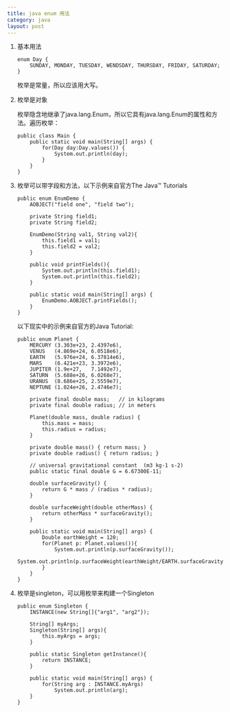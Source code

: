 ```yaml
---
title: java enum 用法
category: java
layout: post
---
```


1.  基本用法

        enum Day {
            SUNDAY, MONDAY, TUESDAY, WENDSDAY, THURSDAY, FRIDAY, SATURDAY;
        }

    枚举是常量，所以应该用大写。

2.  枚举是对象

    枚举隐含地继承了java.lang.Enum，所以它具有java.lang.Enum的属性和方法。遍历枚举：

        public class Main {
            public static void main(String[] args) {
                for(Day day:Day.values()) {
                    System.out.println(day);
                }
            }
        }


3.  枚举可以带字段和方法，以下示例来自官方The Java™ Tutorials

        public enum EnumDemo {
            AOBJECT("field one", "field two");

            private String field1;
            private String field2;

            EnumDemo(String val1, String val2){
                this.field1 = val1;
                this.field2 = val2;
            }

            public void printFields(){
                System.out.println(this.field1);
                System.out.println(this.field2);
            }

            public static void main(String[] args) {
                EnumDemo.AOBJECT.printFields();
            }
        }

    以下现实中的示例来自官方的Java Tutorial:

        public enum Planet {
            MERCURY (3.303e+23, 2.4397e6),
            VENUS   (4.869e+24, 6.0518e6),
            EARTH   (5.976e+24, 6.37814e6),
            MARS    (6.421e+23, 3.3972e6),
            JUPITER (1.9e+27,   7.1492e7),
            SATURN  (5.688e+26, 6.0268e7),
            URANUS  (8.686e+25, 2.5559e7),
            NEPTUNE (1.024e+26, 2.4746e7);

            private final double mass;   // in kilograms
            private final double radius; // in meters

            Planet(double mass, double radius) {
                this.mass = mass;
                this.radius = radius;
            }

            private double mass() { return mass; }
            private double radius() { return radius; }

            // universal gravitational constant  (m3 kg-1 s-2)
            public static final double G = 6.67300E-11;

            double surfaceGravity() {
                return G * mass / (radius * radius);
            }

            double surfaceWeight(double otherMass) {
                return otherMass * surfaceGravity();
            }

            public static void main(String[] args) {
                Double earthWeight = 120;
                for(Planet p: Planet.values()){
                    System.out.println(p.surfaceGravity());
                    System.out.println(p.surfaceWeight(earthWeight/EARTH.surfaceGravity()));
                }
            }
        }

4.  枚举是singleton，可以用枚举来构建一个Singleton

        public enum Singleton {
            INSTANCE(new String[]{"arg1", "arg2"});
            
            String[] myArgs;
            Singleton(String[] args){
                this.myArgs = args;
            }
            
            public static Singleton getInstance(){
                return INSTANCE;
            }
            
            public static void main(String[] args) {
                for(String arg : INSTANCE.myArgs)
                    System.out.println(arg);
            }
        }
